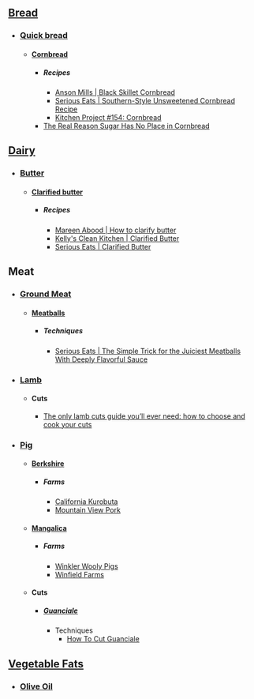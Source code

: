 ## [Bread](https://en.wikipedia.org/wiki/Bread)
- ### [Quick bread](https://en.wikipedia.org/wiki/Quick_bread)
	- #### [Cornbread](https://en.wikipedia.org/wiki/Cornbread)
		- ##### Recipes
			- [Anson Mills | Black Skillet Cornbread](https://www.ansonmills.com/recipes/464?recipes_by=grain)
			- [Serious Eats | Southern-Style Unsweetened Cornbread Recipe](https://www.seriouseats.com/southern-unsweetened-cornbread-recipe)
			- [Kitchen Project #154: Cornbread](https://kitchenprojects.substack.com/p/kitchen-project-154-cornbread)
		- [The Real Reason Sugar Has No Place in Cornbread](https://www.seriouseats.com/why-southern-cornbread-shouldnt-have-sugar)

## [Dairy](https://en.wikipedia.org/wiki/Dairy_product)
- ### [Butter](https://en.wikipedia.org/wiki/Butter)
	- #### [Clarified butter](https://en.wikipedia.org/wiki/Clarified_butter)
		- ##### Recipes
			- [Mareen Abood | How to clarify butter](https://maureenabood.com/how-to-clarify-butter/)
			- [Kelly's Clean Kitchen | Clarified Butter](https://kellyscleankitchen.com/2022/02/25/clarified-butter/)
			- [Serious Eats | Clarified Butter](https://www.seriouseats.com/clarified-butter-recipe)
## Meat
- ### [Ground Meat](https://en.wikipedia.org/wiki/Ground_meat)
	- #### [Meatballs](https://en.wikipedia.org/wiki/Meatball)
		- ##### Techniques
			- [Serious Eats | The Simple Trick for the Juiciest Meatballs With Deeply Flavorful Sauce](https://www.seriouseats.com/meatball-cooking-tip-8716216)
- ### [Lamb](https://en.wikipedia.org/wiki/Lamb_and_mutton)
	- #### Cuts
		- [The only lamb cuts guide you’ll ever need: how to choose and cook your cuts](https://medium.com/farmdrop/the-only-lamb-cuts-guide-youll-ever-need-how-to-choose-and-cook-your-cuts-29419edf875b)
- ### [Pig](https://en.wikipedia.org/wiki/Pig)
	- #### [Berkshire](https://en.wikipedia.org/wiki/Berkshire_pig)
		- ##### Farms
			- [California Kurobuta](https://californiakurobuta.com/)
			- [Mountain View Pork](https://www.mountainviewpork.com/)
	- #### [Mangalica](https://en.wikipedia.org/wiki/Mangalica)
		- ##### Farms
			- [Winkler Wooly Pigs](https://mangalitsawoolypigs.com/)
			- [Winfield Farms](https://www.winfieldfarm.us/)
	- #### Cuts
		- ##### [Guanciale](https://en.wikipedia.org/wiki/Guanciale)
			- Techniques
				- [How To Cut Guanciale](https://pinabresciani.com/how-to-cut-guanciale/)

## [Vegetable Fats](https://en.wikipedia.org/wiki/Vegetable_oil)
- ### [Olive Oil](https://en.wikipedia.org/wiki/Olive_oil)